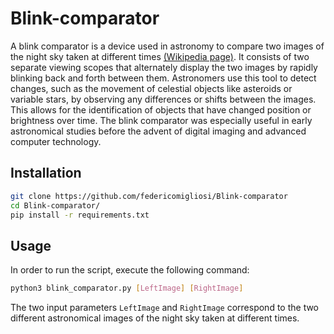 # Blink-comparator
A blink comparator is a device used in astronomy to compare two images of the night sky taken at different times [(Wikipedia page)](https://en.wikipedia.org/wiki/Blink_comparator). It consists of two separate viewing scopes that alternately display the two images by rapidly blinking back and forth between them. Astronomers use this tool to detect changes, such as the movement of celestial objects like asteroids or variable stars, by observing any differences or shifts between the images. This allows for the identification of objects that have changed position or brightness over time. The blink comparator was especially useful in early astronomical studies before the advent of digital imaging and advanced computer technology.
## Installation
```bash
git clone https://github.com/federicomigliosi/Blink-comparator
cd Blink-comparator/
pip install -r requirements.txt
```
## Usage
In order to run the script, execute the following command:
```bash
python3 blink_comparator.py [LeftImage] [RightImage]
```
The two input parameters ```LeftImage``` and ```RightImage``` correspond to the two different astronomical images of the night sky taken at different times.
